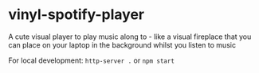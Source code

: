 # vinyl-spotify-player
A cute visual player to play music along to - like a visual fireplace that you can place on your laptop in the background whilst you listen to music

For local development:
`http-server .` or `npm start`
